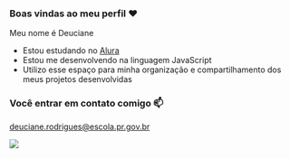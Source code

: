 ### Boas vindas ao meu perfil ❤️

Meu nome é Deuciane

- Estou estudando no [Alura](https://www.alura.com.br)
- Estou me desenvolvendo na linguagem JavaScript
- Utilizo esse espaço para minha organização e compartilhamento dos meus projetos desenvolvidas

### Você entrar em contato comigo 📫

deuciane.rodrigues@escola.pr.gov.br

![](https://media1.tenor.com/m/opEBWw0uddoAAAAC/umm.gif)

